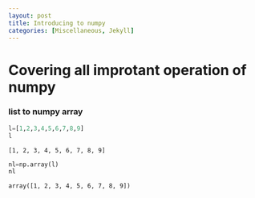 ```yaml
---
layout: post
title: Introducing to numpy
categories: [Miscellaneous, Jekyll]
---
```


# Covering all improtant operation of numpy

### list to numpy array


```python
l=[1,2,3,4,5,6,7,8,9]
l
```




    [1, 2, 3, 4, 5, 6, 7, 8, 9]




```python
nl=np.array(l)
nl
```




    array([1, 2, 3, 4, 5, 6, 7, 8, 9])




```python

```
